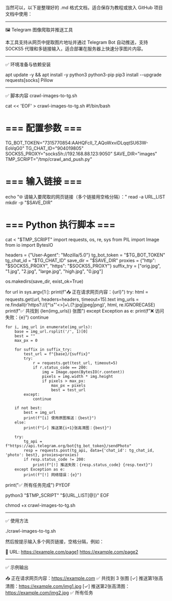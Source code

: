当然可以，以下是整理好的 .md 格式文档，适合保存为教程或放入 GitHub 项目文档中使用：


---

🖼️ Telegram 图像爬取并推送工具

本工具支持从网页中提取图片地址并通过 Telegram Bot 自动推送，支持 SOCKS5 代理和多链接输入，适合部署在服务器上快速分享图片内容。


---

✅ 环境准备与依赖安装

apt update -y && apt install -y python3 python3-pip
pip3 install --upgrade requests[socks] Pillow


---

✅ 脚本内容 crawl-images-to-tg.sh

cat << 'EOF' > crawl-images-to-tg.sh
#!/bin/bash

# === 配置参数 ===
TG_BOT_TOKEN="7315770854:AAHQFcIl_7_AQoWxviDLqqtSU63W-EoVqG0"
TG_CHAT_ID="904019805"
SOCKS5_PROXY="socks5h://192.168.88.123:9050"
SAVE_DIR="images"
TMP_SCRIPT="/tmp/crawl_and_push.py"

# === 输入链接 ===
echo "🌐 请输入要爬取的网页链接（多个链接用空格分隔）："
read -a URL_LIST
mkdir -p "$SAVE_DIR"

# === Python 执行脚本 ===
cat <<PYEOF > "$TMP_SCRIPT"
import requests, os, re, sys
from PIL import Image
from io import BytesIO

headers = {"User-Agent": "Mozilla/5.0"}
tg_bot_token = "$TG_BOT_TOKEN"
tg_chat_id = "$TG_CHAT_ID"
save_dir = "$SAVE_DIR"
proxies = {"http": "$SOCKS5_PROXY", "https": "$SOCKS5_PROXY"}
suffix_try = ["orig.jpg", "1.jpg", "2.jpg", "large.jpg", "high.jpg", "0.jpg"]

os.makedirs(save_dir, exist_ok=True)

for url in sys.argv[1:]:
    print(f"📥 正在请求网页内容：{url}")
    try:
        html = requests.get(url, headers=headers, timeout=15).text
        img_urls = re.findall(r'https?://[^\s"\'<>]+\\.(?:jpg|jpeg|png)', html, re.IGNORECASE)
        print(f"✅ 共找到 {len(img_urls)} 张图")
    except Exception as e:
        print(f"❌ 访问失败：{e}")
        continue

    for i, img_url in enumerate(img_urls):
        base = img_url.rsplit('/', 1)[0]
        best = ""
        max_px = 0

        for suffix in suffix_try:
            test_url = f"{base}/{suffix}"
            try:
                r = requests.get(test_url, timeout=5)
                if r.status_code == 200:
                    img = Image.open(BytesIO(r.content))
                    pixels = img.width * img.height
                    if pixels > max_px:
                        max_px = pixels
                        best = test_url
            except:
                continue

        if not best:
            best = img_url
            print(f"[i] 使用原图推送：{best}")
        else:
            print(f"[✓] 推送第{i+1}张高清图：{best}")

        try:
            tg_api = f"https://api.telegram.org/bot{tg_bot_token}/sendPhoto"
            resp = requests.post(tg_api, data={'chat_id': tg_chat_id, 'photo': best}, proxies=proxies)
            if resp.status_code != 200:
                print(f"[!] 推送失败：{resp.status_code} {resp.text}")
        except Exception as e:
            print(f"[!] 网络错误：{e}")

print("✅ 所有任务完成")
PYEOF

python3 "$TMP_SCRIPT" "${URL_LIST[@]}"
EOF

chmod +x crawl-images-to-tg.sh


---

✅ 使用方法

./crawl-images-to-tg.sh

然后按提示输入多个网页链接，空格分隔，例如：

🔗 URL: https://example.com/page1 https://example.com/page2


---

✅ 示例输出

📥 正在请求网页内容：https://example.com
✅ 共找到 3 张图
[✓] 推送第1张高清图：https://example.com/img1.jpg
[✓] 推送第2张高清图：https://example.com/img2.jpg
✅ 所有任务

